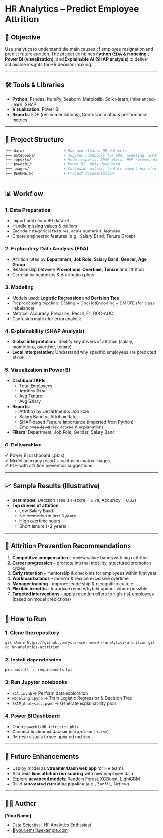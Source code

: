 # HR Analytics – Predict Employee Attrition  

## 📌 Objective  
Use analytics to understand the main causes of employee resignation and predict future attrition. The project combines **Python (EDA & modeling)**, **Power BI (visualization)**, and **Explainable AI (SHAP analysis)** to deliver actionable insights for HR decision-making.  

---

## 🛠 Tools & Libraries  
- **Python**: Pandas, NumPy, Seaborn, Matplotlib, Scikit-learn, Imbalanced-learn, SHAP  
- **Visualization**: Power BI  
- **Reports**: PDF (recommendations), Confusion matrix & performance metrics  

---

## 📂 Project Structure  
```bash
├── data/                  # Raw and cleaned HR datasets
├── notebooks/             # Jupyter notebooks for EDA, modeling, SHAP
├── reports/               # Model reports, SHAP plots, PDF recommendations
├── powerbi/               # Power BI .pbix dashboard
├── images/                # Confusion matrix, feature importance charts
├── README.md              # Project documentation
```

---

## 📊 Workflow  

### 1. Data Preparation  
- Import and clean HR dataset  
- Handle missing values & outliers  
- Encode categorical features, scale numerical features  
- Create engineered features (e.g., Salary Band, Tenure Group)  

### 2. Exploratory Data Analysis (EDA)  
- Attrition rates by **Department, Job Role, Salary Band, Gender, Age Group**  
- Relationship between **Promotions, Overtime, Tenure** and attrition  
- Correlation heatmaps & distribution plots  

### 3. Modeling  
- Models used: **Logistic Regression** and **Decision Tree**  
- Preprocessing pipeline: Scaling + OneHotEncoding + SMOTE (for class imbalance)  
- Metrics: Accuracy, Precision, Recall, F1, ROC-AUC  
- Confusion matrix for error analysis  

### 4. Explainability (SHAP Analysis)  
- **Global interpretation**: Identify key drivers of attrition (salary, promotions, overtime, tenure)  
- **Local interpretation**: Understand why specific employees are predicted at risk  

### 5. Visualization in Power BI  
- **Dashboard KPIs**:  
  - Total Employees  
  - Attrition Rate  
  - Avg Tenure  
  - Avg Salary  
- **Reports**:  
  - Attrition by Department & Job Role  
  - Salary Band vs Attrition Rate  
  - SHAP-based Feature Importance (imported from Python)  
  - Employee-level risk scores & explanations  
- **Filters**: Department, Job Role, Gender, Salary Band  

### 6. Deliverables  
✔ Power BI dashboard (.pbix)  
✔ Model accuracy report + confusion matrix images  
✔ PDF with attrition prevention suggestions  

---

## 📈 Sample Results (Illustrative)  
- **Best model**: Decision Tree (F1-score = 0.78, Accuracy = 0.82)  
- **Top drivers of attrition**:  
  - Low Salary Band  
  - No promotion in last 3 years  
  - High overtime hours  
  - Short tenure (<2 years)  

---

## 📑 Attrition Prevention Recommendations  
1. **Competitive compensation** – review salary bands with high attrition  
2. **Career progression** – promote internal mobility, structured promotion cycles  
3. **Early retention** – mentorship & check-ins for employees within first year  
4. **Workload balance** – monitor & reduce excessive overtime  
5. **Manager training** – improve leadership & recognition culture  
6. **Flexible benefits** – introduce remote/hybrid options where possible  
7. **Targeted interventions** – apply retention offers to high-risk employees (based on model predictions)  

---

## 🚀 How to Run  

### 1. Clone the repository  
```bash
git clone https://github.com/your-username/hr-analytics-attrition.git
cd hr-analytics-attrition
```

### 2. Install dependencies  
```bash
pip install -r requirements.txt
```

### 3. Run Jupyter notebooks  
- `EDA.ipynb` → Perform data exploration  
- `Modeling.ipynb` → Train Logistic Regression & Decision Tree  
- `SHAP_Analysis.ipynb` → Generate explainability plots  

### 4. Power BI Dashboard  
- Open `powerbi/HR_Attrition.pbix`  
- Connect to cleaned dataset (`data/clean_hr.csv`)  
- Refresh visuals to see updated metrics  

---

## 📘 Future Enhancements  
- Deploy model as **Streamlit/Dash web app** for HR teams  
- Add **real-time attrition risk scoring** with new employee data  
- Explore **advanced models**: Random Forest, XGBoost, LightGBM  
- Build **automated retraining pipeline** (e.g., ZenML, Airflow)  

---

## 👨‍💻 Author  
**[Your Name]**  
- Data Scientist | HR Analytics Enthusiast  
- 📧 your.email@example.com  
